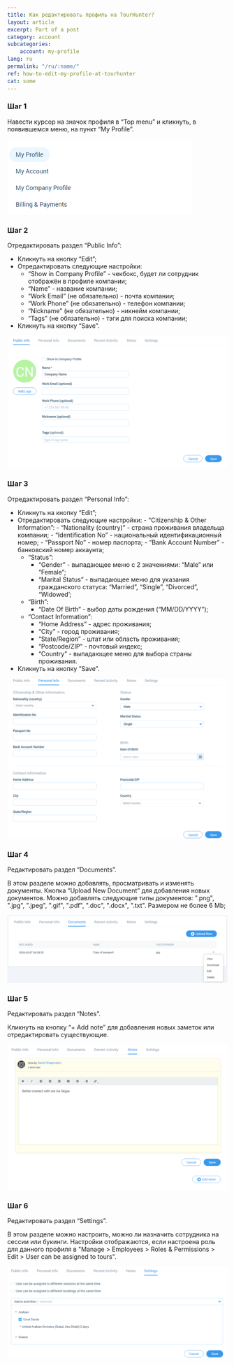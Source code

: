 ```yaml
---
title: Как редактировать профиль на TourHunter?
layout: article
excerpt: Part of a post
category: account
subcategories:
    account: my-profile
lang: ru
permalink: "/ru/:name/"
ref: how-to-edit-my-profile-at-tourhunter
cat: some
---
```


### **Шаг 1**

Навести курсор на значок профиля в “Top menu” и кликнуть, в появившемся меню, на пункт “My Profile”.

![How_to_edit_my_profile_at_tourhunter1](/assets/images/how_to_edit_my_profile_at_tourhunter1.png)

### **Шаг 2**

Отредактировать раздел “Public Info”:
- Кликнуть на кнопку “Edit”;
- Отредактировать следующие настройки:
	- “Show in Company Profile” - чекбокс, будет ли сотрудник отображён в профиле компании;
	- “Name” - название компании;
	- “Work Email” (не обязательно) - почта компании;
	- “Work Phone” (не обязательно) - телефон компании;
	- “Nickname” (не обязательно) - никнейм компании;
	- “Tags” (не обязательно) - тэги для поиска компании;
- Кликнуть на кнопку “Save”.

![How_to_edit_my_profile_at_tourhunter2](/assets/images/how_to_edit_my_profile_at_tourhunter2.png)

### **Шаг 3**

Отредактировать раздел “Personal Info”:
- Кликнуть на кнопку “Edit”;
- Отредактировать следующие настройки:
		- “Citizenship & Other Information”:
		- “Nationality (country)” - страна проживания владельца компании;
		- “Identification No” - национальный идентификационный номер;
		- “Passport No” - номер паспорта;
		- “Bank Account Number” - банковский номер аккаунта;
	- “Status”: 
		- “Gender” - выпадающее меню с 2 значениями: “Male” или “Female”;
		-  “Marital Status” -  выпадающее меню для указания гражданского статуса: “Married”, “Single”, “Divorced”, “Widowed’;
	- “Birth”:
		- “Date Of Birth” - выбор даты рождения (“MM/DD/YYYY”);
	- “Contact Information”:
		- “Home Address” - адрес проживания;
		- “City” - город проживания;
		- “State/Region” - штат или область проживания;
		- “Postcode/ZIP” - почтовый индекс;
		- “Country” - выпадающее меню для выбора страны проживания.
- Кликнуть на кнопку “Save”.

![How_to_edit_my_profile_at_tourhunter3](/assets/images/how_to_edit_my_profile_at_tourhunter3.png)

### **Шаг 4**

Редактировать раздел “Documents”.

В этом разделе можно добавлять, просматривать и изменять документы. Кнопка “Upload New Document” для добавления новых документов. Можно добавлять следующие типы документов: ".png", ".jpg", ".jpeg", ".gif", ".pdf", ".doc", ".docx", ".txt". Размером не более 6 Mb;

![How_to_edit_my_profile_at_tourhunter4](/assets/images/how_to_edit_my_profile_at_tourhunter4.png)

### **Шаг 5**

Редактировать раздел “Notes”.

Кликнуть на кнопку “+ Add note” для добавления новых заметок или отредактировать существующие.

![How_to_edit_my_profile_at_tourhunter5](/assets/images/how_to_edit_my_profile_at_tourhunter5.png)

### **Шаг 6**

Редактировать раздел “Settings”.

В этом разделе можно настроить, можно ли назначить сотрудника на сессии или букинги. Настройки отображаются, если настроена роль для данного профиля в "Manage > Employees > Roles & Permissions > Edit > User can be assigned to tours". 

![How_to_edit_my_profile_at_tourhunter6](/assets/images/how_to_edit_my_profile_at_tourhunter6.png)
